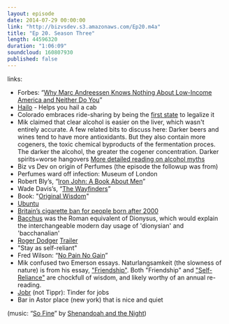 ```yaml
---
layout: episode
date: 2014-07-29 00:00:00
link: "http://bizvsdev.s3.amazonaws.com/Ep20.m4a"
title: "Ep 20. Season Three"
length: 44596320
duration: "1:06:09"
soundcloud: 160807930
published: false
---
```


links:

- Forbes: “[Why Marc Andreessen Knows Nothing About Low-Income America and Neither Do You](http://www.forbes.com/sites/ciarabyrne/2014/06/30/marc-andreessen-low-income-america-yo/)”
- [Hailo](https://hailocab.com/nyc) - Helps you hail a cab
- Colorado embraces ride-sharing by being the [first state](http://www.denverpost.com/business/ci_25907057/colorado-first-authorize-lyft-and-ubers-ridesharing-services) to legalize it
- Mik claimed that clear alcohol is easier on the liver, which wasn't entirely accurate. A few related bits to discuss here: Darker beers and wines tend to have more antioxidants. But they also contain more cogeners, the toxic chemical byproducts of the fermentation proces. The darker the alcohol, the greater the cogener concentration. Darker spirits=worse hangovers [More detailed reading on alcohol myths](http://greatist.com/health/13-biggest-myths-alcohol)
- Biz vs Dev on origin of Perfumes (the episode the followup was from)
- Perfumes ward off infection: Museum of London
- Robert Bly’s, “[Iron John: A Book About Men](http://www.amazon.com/Iron-John-Book-About-Men/dp/0306813769)”
- Wade Davis’s, “[The Wayfinders](http://www.amazon.com/The-Wayfinders-Ancient-Matters-Lecture/dp/0887847668)”
- Book: "[Original Wisdom](http://www.amazon.com/Original-Wisdom-Stories-Ancient-Knowing/dp/0892818662/)"
- [Ubuntu](http://en.wikipedia.org/wiki/Ubuntu_(philosophy))
- [Britain’s cigarette ban for people born after 2000](http://www.theguardian.com/society/2014/jun/24/cigarette-ban-british-medical-association)
- [Bacchus](http://en.wikipedia.org/wiki/Dionysus) was the Roman equivalent of Dionysus, which would explain the interchangeable modern day usage of 'dionysian' and 'bacchanalian'
- [Roger Dodger](http://en.wikipedia.org/wiki/Roger_Dodger_(film)) [Trailer](https://www.youtube.com/watch?v=2vG6nLW341U)
- "Stay as self-reliant"
- Fred Wilson: “[No Pain No Gain](http://avc.com/2014/07/no-pain-no-gain/)”
- Mik confused two Emerson essays. Naturlangsamkeit (the slowness of nature) is from his essay, ["Friendship"](http://www.emersoncentral.com/friendship.htm). Both "Friendship" and ["Self-Reliance"](http://www.emersoncentral.com/selfreliance.htm) are chockfull of wisdom, and likely worthy of an annual re-reading. 
- [Jobr](http://techcrunch.com/2014/05/05/jobr/) (not Tippr): Tinder for jobs
- Bar in Astor place (new york) that is nice and quiet

(music: “[So Fine](http://shenandoahandthenight.com/track/so-fine)” by [Shenandoah and the Night](http://shenandoahandthenight.com))
